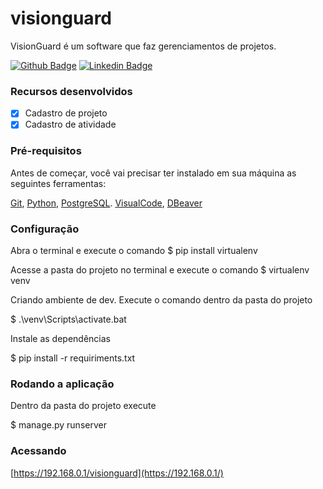 # visionguard

VisionGuard é um software que faz gerenciamentos de projetos.

[![Github Badge](https://img.shields.io/badge/-Github-000?style=flat-square&logo=Github&logoColor=white&link=https://github.com/fagnerpsantos)](https://github.com/carloslimajlle)
[![Linkedin Badge](https://img.shields.io/badge/-LinkedIn-blue?style=flat-square&logo=Linkedin&logoColor=white&link=https://www.linkedin.com/in/fagnerpsantos/)](https://www.linkedin.com/in/carlosrlima/)

### Recursos desenvolvidos

- [x] Cadastro de projeto
- [x] Cadastro de atividade

### Pré-requisitos

Antes de começar, você vai precisar ter instalado em sua máquina as seguintes ferramentas:

[Git](https://git-scm.com), [Python](https://www.python.org/), [PostgreSQL](https://www.enterprisedb.com/downloads/postgres-postgresql-downloads). 
[VisualCode](https://code.visualstudio.com/), [DBeaver](https://dbeaver.io/download/)

### Configuração

Abra o terminal e execute o comando
$ pip install virtualenv

Acesse a pasta do projeto no terminal e execute o comando
$ virtualenv venv

Criando ambiente de dev. Execute o comando dentro da pasta do projeto

$ .\\venv\Scripts\activate.bat

Instale as dependências

$ pip install -r requiriments.txt

### Rodando a aplicação

Dentro da pasta do projeto execute

$ manage.py runserver

### Acessando

[https://192.168.0.1/visionguard](https://192.168.0.1/)